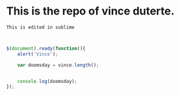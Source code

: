 # This is the repo of vince duterte.

	This is edited in sublime

```javascript


$(document).ready(function(){
	alert('Vince');

	var doomsday = vince.length();


	console.log(doomsday);
});

```